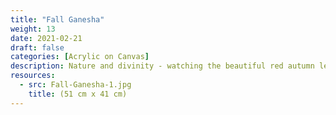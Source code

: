 ```yaml
---
title: "Fall Ganesha"
weight: 13
date: 2021-02-21
draft: false
categories: [Acrylic on Canvas]
description: Nature and divinity - watching the beautiful red autumn leaves falling to ground made me feel they could serve as the perfect adornment to the gorgeous form of Ganesh
resources:
  - src: Fall-Ganesha-1.jpg
    title: (51 cm x 41 cm)
---
```




